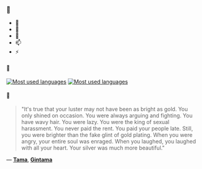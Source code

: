 ### 👋

- 🔭
- 🌱
- 💬
- 📫
- ⚡

#### 🧏

[![Most used languages](https://github-readme-stats-aynah.vercel.app/api/top-langs/?username=aynh&theme=solarized-dark&langs_count=6&layout=compact&hide_title=true)](https://github.com/anuraghazra/github-readme-stats#gh-dark-mode-only)
[![Most used languages](https://github-readme-stats-aynah.vercel.app/api/top-langs/?username=aynh&theme=solarized-light&langs_count=6&layout=compact&hide_title=true)](https://github.com/anuraghazra/github-readme-stats#gh-light-mode-only)

#### 💬

> "It's true that your luster may not have been as bright as gold. You only shined on occasion. You were always arguing and fighting. You have wavy hair. You were lazy. You were the king of sexual harassment. You never paid the rent. You paid your people late. Still, you were brighter than the fake glint of gold plating. When you were angry, your entire soul was enraged. When you laughed, you laughed with all your heart. Your silver was much more beautiful."

&mdash; [**Tama**](https://myanimelist.net/character.php?q=Tama&cat=character), [**Gintama**](https://myanimelist.net/search/all?q=Gintama&cat=all)
